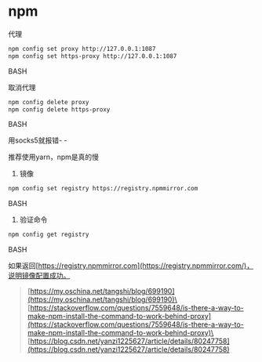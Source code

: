 # npm

代理

```bash
npm config set proxy http://127.0.0.1:1087
npm config set https-proxy http://127.0.0.1:1087
```

BASH

取消代理

```bash
npm config delete proxy
npm config delete https-proxy
```

BASH

用socks5就报错- -

推荐使用yarn，npm是真的慢

1. 镜像

```bash
npm config set registry https://registry.npmmirror.com
```

BASH

1. 验证命令

```bash
npm config get registry
```

BASH

如果返回[https://registry.npmmirror.com](https://registry.npmmirror.com/)，说明镜像配置成功。

> [https://my.oschina.net/tangshi/blog/699190](https://my.oschina.net/tangshi/blog/699190)\
> [https://stackoverflow.com/questions/7559648/is-there-a-way-to-make-npm-install-the-command-to-work-behind-proxy](https://stackoverflow.com/questions/7559648/is-there-a-way-to-make-npm-install-the-command-to-work-behind-proxy)\
> [https://blog.csdn.net/yanzi1225627/article/details/80247758](https://blog.csdn.net/yanzi1225627/article/details/80247758)
